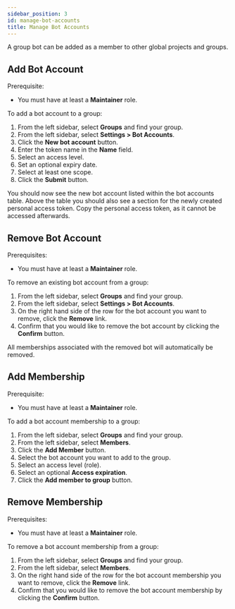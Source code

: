 ```yaml
---
sidebar_position: 3
id: manage-bot-accounts
title: Manage Bot Accounts
---
```


A group bot can be added as a member to other global projects and groups.

## Add Bot Account

Prerequisite:

- You must have at least a **Maintainer** role.

To add a bot account to a group:

1. From the left sidebar, select **Groups** and find your group.
2. From the left sidebar, select **Settings > Bot Accounts**.
3. Click the **New bot account** button.
4. Enter the token name in the **Name** field.
5. Select an access level.
6. Set an optional expiry date.
7. Select at least one scope.
8. Click the **Submit** button.

You should now see the new bot account listed within the bot accounts table. Above the table you should also see a section for the newly created personal access token. Copy the personal access token, as it cannot be accessed afterwards.

## Remove Bot Account

Prerequisites:

- You must have at least a **Maintainer** role.

To remove an existing bot account from a group:

1. From the left sidebar, select **Groups** and find your group.
2. From the left sidebar, select **Settings > Bot Accounts**.
3. On the right hand side of the row for the bot account you want to remove, click the **Remove** link.
4. Confirm that you would like to remove the bot account by clicking the **Confirm** button.

All memberships associated with the removed bot will automatically be removed.

## Add Membership

Prerequisite:

- You must have at least a **Maintainer** role.

To add a bot account membership to a group:

1. From the left sidebar, select **Groups** and find your group.
2. From the left sidebar, select **Members**.
3. Click the **Add Member** button.
4. Select the bot account you want to add to the group.
5. Select an access level (role).
6. Select an optional **Access expiration**.
7. Click the **Add member to group** button.

## Remove Membership

Prerequisites:

- You must have at least a **Maintainer** role.

To remove a bot account membership from a group:

1. From the left sidebar, select **Groups** and find your group.
2. From the left sidebar, select **Members**.
3. On the right hand side of the row for the bot account membership you want to remove, click the **Remove** link.
4. Confirm that you would like to remove the bot account membership by clicking the **Confirm** button.
